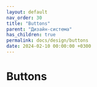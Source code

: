 ```yaml
---
layout: default
nav_order: 30
title: "Buttons"
parent: "Дизайн-система"
has_children: true
permalink: docs/design/buttons
date: 2024-02-10 00:00:00 +0300
---
```


# Buttons

